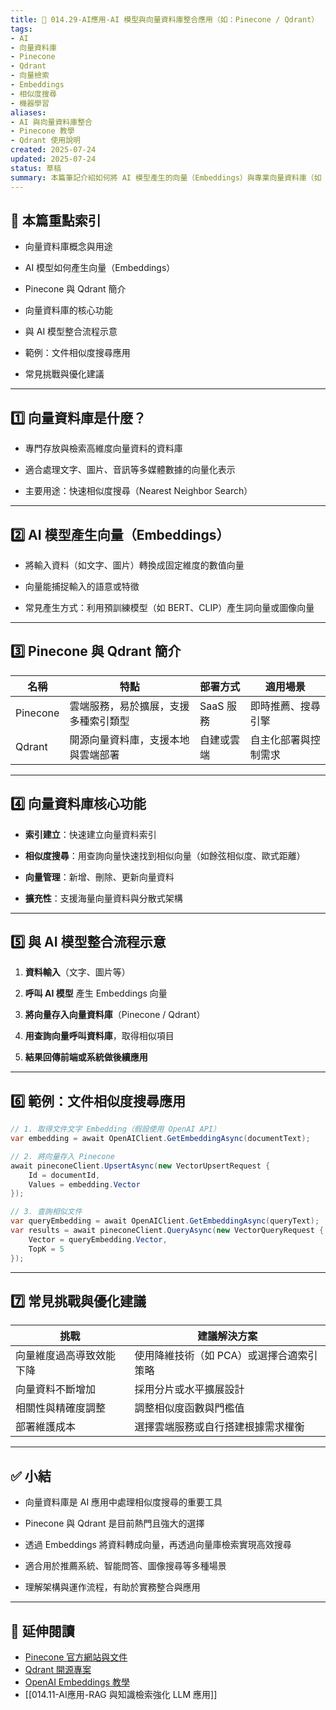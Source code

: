 ```yaml
---
title: 🚀 014.29-AI應用-AI 模型與向量資料庫整合應用（如：Pinecone / Qdrant）  
tags:
- AI
- 向量資料庫
- Pinecone
- Qdrant
- 向量檢索
- Embeddings
- 相似度搜尋
- 機器學習  
aliases:
- AI 與向量資料庫整合
- Pinecone 教學
- Qdrant 使用說明  
created: 2025-07-24  
updated: 2025-07-24  
status: 草稿  
summary: 本篇筆記介紹如何將 AI 模型產生的向量（Embeddings）與專業向量資料庫（如 Pinecone、Qdrant）整合，實現高效能相似度搜尋與推薦系統，並說明架構流程與實作重點。
---
```


## 📘 本篇重點索引

- 向量資料庫概念與用途

- AI 模型如何產生向量（Embeddings）

- Pinecone 與 Qdrant 簡介

- 向量資料庫的核心功能

- 與 AI 模型整合流程示意

- 範例：文件相似度搜尋應用

- 常見挑戰與優化建議

---
## 1️⃣ 向量資料庫是什麼？

- 專門存放與檢索高維度向量資料的資料庫

- 適合處理文字、圖片、音訊等多媒體數據的向量化表示

- 主要用途：快速相似度搜尋（Nearest Neighbor Search）

---
## 2️⃣ AI 模型產生向量（Embeddings）

- 將輸入資料（如文字、圖片）轉換成固定維度的數值向量

- 向量能捕捉輸入的語意或特徵

- 常見產生方式：利用預訓練模型（如 BERT、CLIP）產生詞向量或圖像向量

---
## 3️⃣ Pinecone 與 Qdrant 簡介

|名稱|特點|部署方式|適用場景|
|---|---|---|---|
|Pinecone|雲端服務，易於擴展，支援多種索引類型|SaaS 服務|即時推薦、搜尋引擎|
|Qdrant|開源向量資料庫，支援本地與雲端部署|自建或雲端|自主化部署與控制需求|

---
## 4️⃣ 向量資料庫核心功能

- **索引建立**：快速建立向量資料索引

- **相似度搜尋**：用查詢向量快速找到相似向量（如餘弦相似度、歐式距離）

- **向量管理**：新增、刪除、更新向量資料

- **擴充性**：支援海量向量資料與分散式架構

---
## 5️⃣ 與 AI 模型整合流程示意

1. **資料輸入**（文字、圖片等）

2. **呼叫 AI 模型** 產生 Embeddings 向量

3. **將向量存入向量資料庫**（Pinecone / Qdrant）

4. **用查詢向量呼叫資料庫**，取得相似項目

5. **結果回傳前端或系統做後續應用**

---
## 6️⃣ 範例：文件相似度搜尋應用

```csharp
// 1. 取得文件文字 Embedding（假設使用 OpenAI API）
var embedding = await OpenAIClient.GetEmbeddingAsync(documentText);

// 2. 將向量存入 Pinecone
await pineconeClient.UpsertAsync(new VectorUpsertRequest {
    Id = documentId,
    Values = embedding.Vector
});

// 3. 查詢相似文件
var queryEmbedding = await OpenAIClient.GetEmbeddingAsync(queryText);
var results = await pineconeClient.QueryAsync(new VectorQueryRequest {
    Vector = queryEmbedding.Vector,
    TopK = 5
});
```

---
## 7️⃣ 常見挑戰與優化建議

|挑戰|建議解決方案|
|---|---|
|向量維度過高導致效能下降|使用降維技術（如 PCA）或選擇合適索引策略|
|向量資料不斷增加|採用分片或水平擴展設計|
|相關性與精確度調整|調整相似度函數與門檻值|
|部署維護成本|選擇雲端服務或自行搭建根據需求權衡|

---

## ✅ 小結

- 向量資料庫是 AI 應用中處理相似度搜尋的重要工具

- Pinecone 與 Qdrant 是目前熱門且強大的選擇

- 透過 Embeddings 將資料轉成向量，再透過向量庫檢索實現高效搜尋

- 適合用於推薦系統、智能問答、圖像搜尋等多種場景

- 理解架構與運作流程，有助於實務整合與應用

---

## 🔗 延伸閱讀

- [Pinecone 官方網站與文件](https://www.pinecone.io/docs/)
- [Qdrant 開源專案](https://qdrant.tech/documentation/)
- [OpenAI Embeddings 教學](https://platform.openai.com/docs/guides/embeddings)
- [[014.11-AI應用-RAG 與知識檢索強化 LLM 應用]]